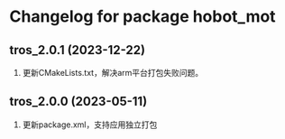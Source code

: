 # Changelog for package hobot_mot

tros_2.0.1 (2023-12-22)
------------------
1. 更新CMakeLists.txt，解决arm平台打包失败问题。

tros_2.0.0 (2023-05-11)
------------------
1. 更新package.xml，支持应用独立打包
